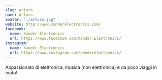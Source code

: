```yaml
---
slug: arturo
name: Arturo
avatar: "./arturo.jpg"
website: http://www.xanderelectronics.com/
facebook:
  name: Xander Electronics
  url: https://www.facebook.com/Xander.Electronics/
instagram:
  name: Xander Electronics
  url: https://www.instagram.com/xanderelectronics/
---
```

Appassionato di elettronica, musica (non elettronica) e da poco viaggi in moto!